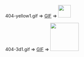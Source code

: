 404-yellow1.gif => [GIF](https://cdn.jsdelivr.net/gh/tutosrive/images-projects-srm-trg@8e7b472fd1f206879390967a4a10b816251c8307/others/404-yellow1.gif) => <img src="https://cdn.jsdelivr.net/gh/tutosrive/images-projects-srm-trg@8e7b472fd1f206879390967a4a10b816251c8307/others/404-yellow1.gif" width="40"/>

404-3d1.gif => [GIF](https://cdn.jsdelivr.net/gh/tutosrive/images-projects-srm-trg@4b966ee416ea1fffe5770d535a1b6e70dcc29e7c/others/404-3d1.gif) => <img src="https://cdn.jsdelivr.net/gh/tutosrive/images-projects-srm-trg@4b966ee416ea1fffe5770d535a1b6e70dcc29e7c/others/404-3d1.gif" width="90"/>
